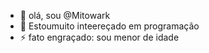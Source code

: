 - 👋 olá,  sou @Mitowark
- 👀 Estoumuito inteereçado em programação
- ⚡ fato engraçado: sou menor de idade

